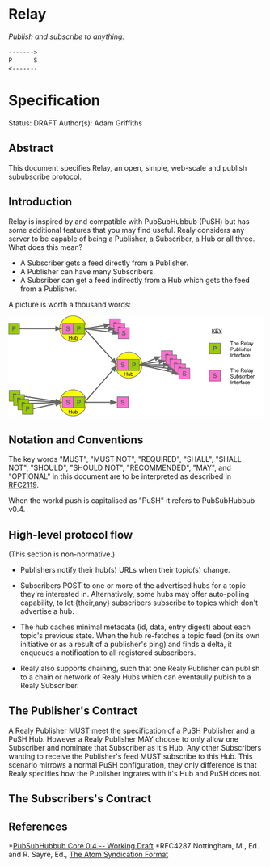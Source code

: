 Relay
=====

_Publish and subscribe to anything._

    ------->
    P      S 
    <-------  



Specification
=============

Status: DRAFT
Author(s): Adam Griffiths


Abstract
--------

This document specifies Relay, an open, simple, web-scale and publish sububscribe protocol.

Introduction
------------

Relay is inspired by and compatible with PubSubHubbub (PuSH) but has some additional features that you may find useful. Realy considers any server to be capable of being a Publisher, a Subscriber, a Hub or all three. What does this mean?

- A Subscriber gets a feed directly from a Publisher.
- A Publisher can have many Subscribers.
- A Subsriber can get a feed indirectly from a Hub which gets the feed from a Publisher.

A picture is worth a thousand words:

![RelayPuSH](RelayPuSH.png)


Notation and Conventions
------------------------

The key words "MUST", "MUST NOT", "REQUIRED", "SHALL", "SHALL NOT", "SHOULD", "SHOULD NOT", "RECOMMENDED", "MAY", and "OPTIONAL" in this document are to be interpreted as described in [RFC2119](http://www.ietf.org/rfc/rfc2119.txt). 

When the workd push is capitalised as "PuSH" it refers to PubSubHubbub v0.4.


High-level protocol flow
------------------------
(This section is non-normative.)

* Publishers notify their hub(s) URLs when their topic(s) change.
* Subscribers POST to one or more of the advertised hubs for a topic they're interested in. Alternatively, some hubs may offer auto-polling capability, to let {their,any} subscribers subscribe to topics which don't advertise a hub.
* The hub caches minimal metadata (id, data, entry digest) about each topic's previous state. When the hub re-fetches a topic feed (on its own initiative or as a result of a publisher's ping) and finds a delta, it enqueues a notification to all registered subscribers.

* Realy also supports chaining, such that one Realy Publisher can publish to a chain or network of Realy Hubs which can eventaully pubish to a Realy Subscriber.


The Publisher's Contract
------------------------

A Realy Publisher MUST meet the specification of a PuSH Publisher and a PuSH Hub. However a Realy Publisher MAY choose to only allow one Subscriber and nominate that Subscriber as it's Hub. Any other Subscribers wanting to receive the Publisher's feed MUST  subscribe to this Hub. This scenario mirrows a normal PuSH configuration, they only difference is that Realy specifies how the Publisher ingrates with it's Hub and PuSH does not.




The Subscribers's Contract
--------------------------


References
----------

*[PubSubHubbub Core 0.4 -- Working Draft](https://pubsubhubbub.googlecode.com/git/pubsubhubbub-core-0.4.html)
*RFC4287  Nottingham, M., Ed. and R. Sayre, Ed., [The Atom Syndication Format](http://www.ietf.org/rfc/rfc4287.txt)

